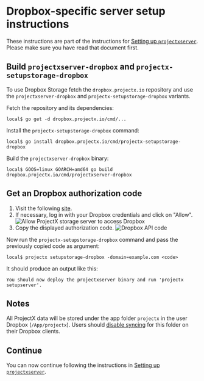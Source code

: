 # Dropbox-specific server setup instructions

These instructions are part of the instructions for
[Setting up `projectxserver`](/doc/server_setup.md).
Please make sure you have read that document first.

## Build `projectxserver-dropbox` and `projectx-setupstorage-dropbox`

To use Dropbox Storage fetch the `dropbox.projectx.io` repository and use the
`projectxserver-dropbox` and `projectx-setupstorage-dropbox` variants.

Fetch the repository and its dependencies:

```
local$ go get -d dropbox.projectx.io/cmd/...
```

Install the `projectx-setupstorage-dropbox` command:

```
local$ go install dropbox.projectx.io/cmd/projectx-setupstorage-dropbox
```

Build the `projectxserver-dropbox` binary:

```
local$ GOOS=linux GOARCH=amd64 go build dropbox.projectx.io/cmd/projectxserver-dropbox
```

## Get an Dropbox authorization code

1. Visit the following [site](https://www.dropbox.com/oauth2/authorize?client_id=wt1281n3q768jj3&response_type=code).
2. If necessary, log in with your Dropbox credentials and click on "Allow".
   <img src="/images/dropbox/allow.png" alt="Allow ProjectX storage server to access Dropbox"/>
3. Copy the displayed authorization code.
   <img src="/images/dropbox/code.png" alt="Dropbox API code"/>

Now run the `projectx-setupstorage-dropbox` command and pass the previously copied code as
argument:

```
local$ projectx setupstorage-dropbox -domain=example.com <code>
```

It should produce an output like this:

```
You should now deploy the projectxserver binary and run 'projectx setupserver'.
```


## Notes

All ProjectX data will be stored under the app folder `projectx` in the user Dropbox (`/App/projectx`).
Users should [disable syncing](https://www.dropbox.com/lp/pro/pro_onboarding_selective_sync) for
this folder on their Dropbox clients.

## Continue

You can now continue following the instructions in
[Setting up `projectxserver`](/doc/server_setup.md).
